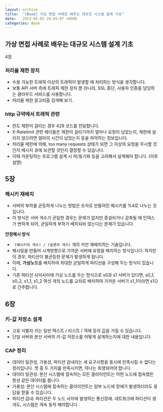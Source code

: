 ```yaml
---
layout: archive
title:  "[Book] 가상 면접 사례로 배우는 대규모 시스템 설계 기초"
date:   2023-05-05 20:05:07 +0900
categories: Book
---
```


## 가상 면접 사례로 배우는 대규모 시스템 설계 기초

4장
### 처리율 제한 장치
- 수용 가능한 트래픽 이상의 트래픽이 발생할 때 처리하는 방식을 생각합니다.
- 보통  API 서버 측에 트래픽 제한 장치 뿐 라니라, SSL 종단, 사용자 인증을 담당하는 클라우드 서비스를 사용합니다.
- 처리율 제한 알고리즘 검색해 보기.
### http 규약에서 트래픽 관련
- 한도 제한이 걸리는 경우 429 코드를 전달합니다.
- X-Ratelimit 관련 헤더들은 제한이 걸리기까지 얼마나 요청이 남았는지, 제한에 설리지 않으려면 얼마의 시간이 남았는지 등을 파악하는 정보입니다.
- 처리율 제한에 의해, too many requests 상태가 되면 그 이상의 요청을 무시할 것인지 메시지 큐에 보관할 것인지 결정할 수 있습니다.
- 이때 카운팅하는 프로그램 설계 시 락/동기화 등을 고려해서 설계해야 합니다. (이후 설명)

## 5장
### 해시키 재배치
- 서버의 부하를 균등하게 나누는 방법은 숫자로 만들어진 해시키를 %4로 나누는 것입니다.
- 이 방식은 서버 개수가 균일한 경우는 문제가 없지만 증설되거나 감축될 때 인덱스가 변하게 되어, 균일하게 부하가 배치되비 않는다는 문제가 있습니다.

**안정해시 방식**
- ` (해시키의 개수) / (슬롯의 개수)` 개의 키만 재배치하는 기술입니다.
- 해시링을 만들어 시계방향으로 가까운 서버에 요청을 배치하는 방식입니다. 하지만 이 경우, 파티션이 불균등한 문제가 발생하게 됩니다.
- 이때, **가상노드**를 배치하여 최대한 균일하게 파티선을 구성해 두는 방식이 있습니다.
- 기존 파티션 사이사이에 가상 노드를 두는 방식으로 s0과 s1 서버가 있다면, s0_1, s0_2, s1_1, s1_2 여섯 개의 노드를 교차로 배치하여 가까운 서버가 s1_1이라면 s1으로 간주합니다.

## 6장
### 키-값 저장소 설계
- 고유 식별자 키는 일반 텍스트 / 리스트 / 객체 등의 값을 가질 수 있습니다.
- 단일 서버와 분산 서버의 키-값 저장소를 어떻게 설계하는지에 대한 내용입니다.
### CAP 정리
- 데이터 일관성, 가용성, 파티션 감내라는 세 요구사항을 동시에 만족시킬 수 없다는 정리입니다. 셋 중 두 가지를 만족시키면, 하나는 희생되어야 합니다.
- 데이터 일관성: 분산 시스템에 접속하는 모든 클라이언트는 어떤 노드에 접속했든 항상 같은 데이터를 봅니다.
- 가용성: 분산 시스템에 접속하는 클라이언트는 일부 노드에 장애가 발생하더라도 응답을 받을 수 있습니다.
- 파티션 감내: 파티션은 두 노드 사이에 발생하는 통신장애. 네트워크에 파티션이 생겨도, 시스템은 계속 동작 해야합니다.

